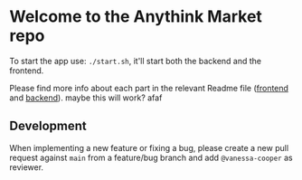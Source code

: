 # Welcome to the Anythink Market repo

To start the app use: `./start.sh`, it'll start both the backend and the frontend.

Please find more info about each part in the relevant Readme file ([frontend](frontend/readme.md) and [backend](backend/README.md)).
maybe this will work?
afaf
## Development

When implementing a new feature or fixing a bug, please create a new pull request against `main` from a feature/bug branch and add `@vanessa-cooper` as reviewer.
